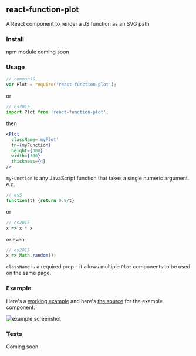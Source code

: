 ## react-function-plot

A React component to render a JS function as an SVG path

### Install

npm module coming soon

### Usage

```jsx
// commonJS
var Plot = require('react-function-plot');
```

or

```jsx
// es2015
import Plot from 'react-function-plot';
```
then

```jsx
<Plot
  className='myPlot'
  fn={myFunction}
  height={300}
  width={300}
  thickness={4}
/>
```

`myFunction` is any JavaScript function that takes a single numeric argument.
e.g.
```js
// es5
function(t) {return 0.9/t}
```

or

```js
// es2015
x => x * x
```

or even

```js
// es2015
x => Math.random();
```

`className` is a required prop – it allows multiple `Plot` components to be used on the same page.

### Example

Here's a [working example](http://anguscroll.com/react-function-plot/) and here's [the source](https://github.com/angus-c/react-function-plot/blob/gh-pages/examples.jsx) for the
example component.  

![example screenshot](http://anguscroll.com/react-function-plot/screenshots/expression-and-easing.png)

### Tests

Coming soon

